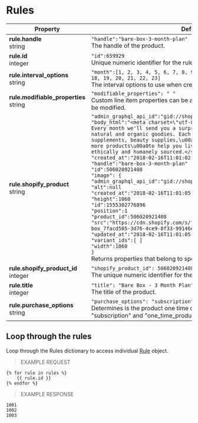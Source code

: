 # Rules

Property | Definition
--------- | -------
<b>rule.handle</b> <br> string| `"handle":"bare-box-3-month-plan"`<br> The handle of the product.
<b>rule.id</b> <br> integer| `"id":659929`<br> Unique numeric identifier for the rule.
<b>rule.interval_options</b> <br> string| `"month":[1, 2, 3, 4, 5, 6, 7, 8, 9, 10, 11, 12, 13, 14, 15, 16, 17, 18, 19, 20, 21, 22, 23]`<br> The interval options to use when creating a new subscription.
<b>rule.modifiable_properties</b> <br> string|  `"modifiable_properties": " "` <br> Custom line item properties can be added on rulesets tab, which than can be modified.
<b>rule.shopify_product</b> <br> string| `"admin_graphql_api_id":"gid://shopify/Product/506020921408"` <br> `"body_html":"<meta charset=\"utf-8\"><span>Looking to mix things up? Every month we'll send you a surprise box filled with all kinds of natural and organic goodies. Each box will contain speciality supplements, beauty supplies,\u00a0clothes and accessories, and many more products\u00a0to help you live your best life. All products are ethically and humanely sourced.</span>"` <br> `"created_at":"2018-02-16T11:01:02-05:00"` <br> `"handle":"bare-box-3-month-plan"` <br> `"id":506020921408` <br> `"image": {` <br> `"admin_graphql_api_id":"gid://shopify/ProductImage/1555302776896"` <br> `"alt":null` <br> `"created_at":"2018-02-16T11:01:05-05:00"` <br> `"height":1060` <br> `"id":1555302776896` <br> `"position":1` <br> `"product_id":506020921408` <br> `"src":"https://cdn.shopify.com/s/files/1/3104/4618/products/surprise-box_7facd505-3d76-4ce9-8f33-99146e2fd4db.jpg?v=1518796865"` <br> `"updated_at":"2018-02-16T11:01:05-05:00"` <br> `"variant_ids":[ ]` <br> `"width":1060` <br> `}` <br> Returns properties that belong to specific product on Shopify.
<b>rule.shopify_product_id</b>  <br> integer|  `"shopify_product_id": 506020921408` <br> The unique numeric identifier for the Shopify product in the fulfillment.
<b>rule.title</b> <br> integer| `"title": "Bare Box - 3 Month Plan"`<br> The title of the product.
<b>rule.purchase_options</b> <br> string| `"purchase_options": "subscription"`<br> Determines is the product one time or subscription. The valid values are "subscription" and "one_time_product".

## Loop through the rules
Loop through the Rules dictionary to access individual [Rule](#rules) object.

> EXAMPLE REQUEST

```liquid
{% for rule in rules %}
	{{ rule.id }}
{% endfor %}
```

> EXAMPLE RESPONSE

```
1001
1002
1003
```